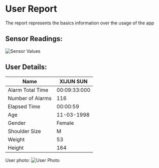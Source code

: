 # User Report
The report represents the basics information over the usage of the app
## Sensor Readings:
![Sensor Values](C:\Users\icadmin\PostureResearchProject\gui/data/img/graphs/graph_20240819101848_2.png)
## User Details:
| Name | XIJUN  SUN |
| --- | --- |
| Alarm Total Time | 00:09:33:000 |
| Number of Alarms | 116 |
| Elapsed Time | 00:00:59 |
| Age | 11-03-1998 |
| Gender | Female |
| Shoulder Size | M |
| Weight | 53 |
| Height | 164 |
User photo:
![User Photo]()
